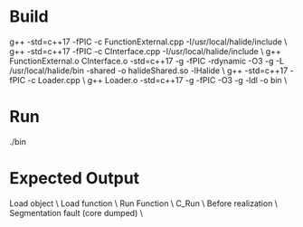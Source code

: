 # Build 
g++ -std=c++17 -fPIC -c FunctionExternal.cpp -I/usr/local/halide/include \\
g++ -std=c++17 -fPIC -c CInterface.cpp -I/usr/local/halide/include \\
g++ FunctionExternal.o CInterface.o -std=c++17 -g -fPIC -rdynamic  -O3 -g -L /usr/local/halide/bin -shared -o halideShared.so -lHalide \\
g++ -std=c++17 -fPIC -c Loader.cpp \\
g++ Loader.o -std=c++17 -g -fPIC -O3 -g -ldl -o bin \\

# Run
./bin

# Expected Output
Load object \\
Load function \\
Run Function \\
C_Run \\
Before realization \\
Segmentation fault (core dumped) \\

